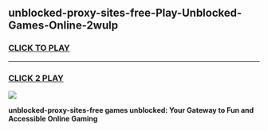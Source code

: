 
## unblocked-proxy-sites-free-Play-Unblocked-Games-Online-2wulp
<h3>
<a href="https://premium76.site?title=unblocked-proxy-sites-free&ref=25A">CLICK TO PLAY</a></h3>
<hr>

<h3>
<a href="https://premium76.site?title=unblocked-proxy-sites-free&ref=25A">CLICK 2 PLAY</a>
  
</h3>

<a href="https://premium76.site?title=unblocked-proxy-sites-free&ref=25A"><img src="https://clearcache.store/games.png"></a>


**unblocked-proxy-sites-free games unblocked: Your Gateway to Fun and Accessible Online Gaming**
